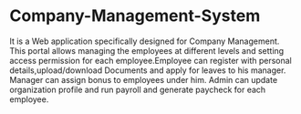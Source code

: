 # Company-Management-System
It is a Web application specifically designed for Company Management. This portal allows managing the employees at different levels and setting access permission for each employee.Employee can register with personal details,upload/download Documents and apply for leaves to his manager. Manager can assign bonus to employees under him. Admin can update organization profile and run payroll and generate paycheck for each employee.
